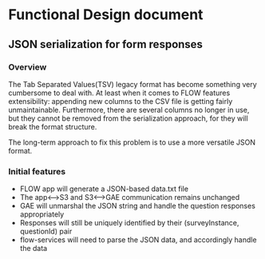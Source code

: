 # Functional Design document

JSON serialization for form responses
-------------------------------------

### Overview
The Tab Separated Values(TSV) legacy format has become something very cumbersome to deal with. 
At least when it comes to FLOW features extensibility: appending new columns to the CSV file 
is getting fairly unmaintainable. Furthermore, there are several columns no longer in use, 
but they cannot be removed from the serialization approach, for they will break the format structure.

The long-term approach to fix this problem is to use a more versatile JSON format.

### Initial features
* FLOW app will generate a JSON-based data.txt file
* The app<-->S3 and S3<-->GAE communication remains unchanged
* GAE will unmarshal the JSON string and handle the question responses appropriately
* Responses will still be uniquely identified by their (surveyInstance, questionId) pair
* flow-services will need to parse the JSON data, and accordingly handle the data

